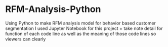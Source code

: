 # RFM-Analysis-Python
Using Python to make RFM analysis model for behavior based customer segmentation
I used Jupyter Notebook for this project + take note detail for function of each code line as well as the meaning of those code lines so viewers can clearly 
